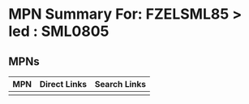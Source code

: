 



# MPN Summary For: FZELSML85 > led : SML0805

## MPNs
  

|MPN|Direct Links|Search Links|
| :--- | :--- | :--- |
||||
